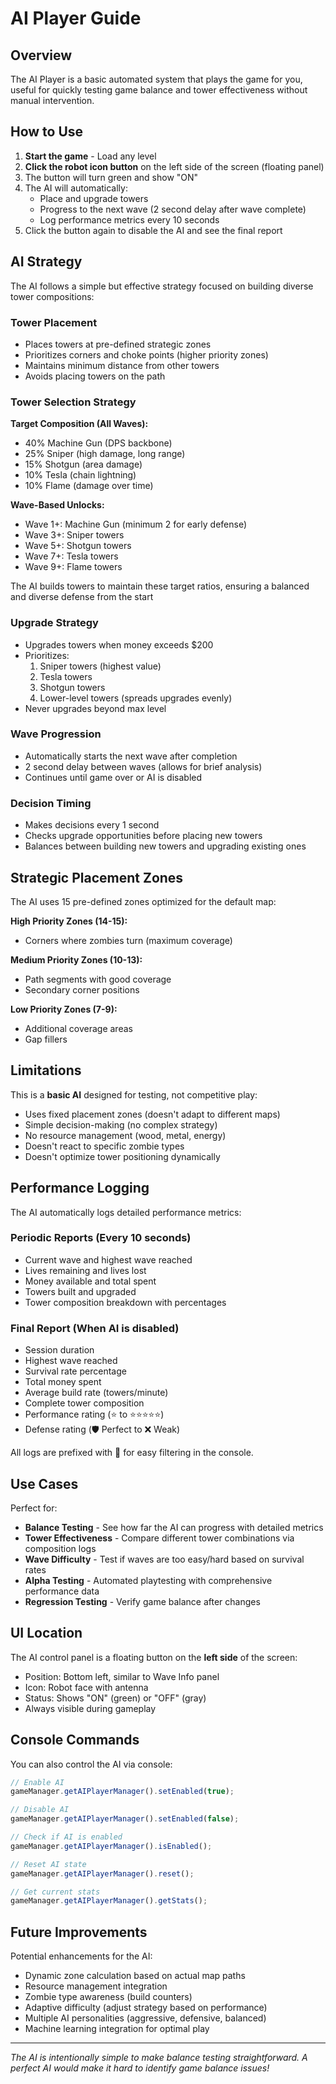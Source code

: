 # AI Player Guide

## Overview

The AI Player is a basic automated system that plays the game for you, useful for quickly testing game balance and tower effectiveness without manual intervention.

## How to Use

1. **Start the game** - Load any level
2. **Click the robot icon button** on the left side of the screen (floating panel)
3. The button will turn green and show "ON"
4. The AI will automatically:
   - Place and upgrade towers
   - Progress to the next wave (2 second delay after wave complete)
   - Log performance metrics every 10 seconds
5. Click the button again to disable the AI and see the final report

## AI Strategy

The AI follows a simple but effective strategy focused on building diverse tower compositions:

### Tower Placement

- Places towers at pre-defined strategic zones
- Prioritizes corners and choke points (higher priority zones)
- Maintains minimum distance from other towers
- Avoids placing towers on the path

### Tower Selection Strategy

**Target Composition (All Waves):**
- 40% Machine Gun (DPS backbone)
- 25% Sniper (high damage, long range)
- 15% Shotgun (area damage)
- 10% Tesla (chain lightning)
- 10% Flame (damage over time)

**Wave-Based Unlocks:**
- Wave 1+: Machine Gun (minimum 2 for early defense)
- Wave 3+: Sniper towers
- Wave 5+: Shotgun towers
- Wave 7+: Tesla towers
- Wave 9+: Flame towers

The AI builds towers to maintain these target ratios, ensuring a balanced and diverse defense from the start

### Upgrade Strategy

- Upgrades towers when money exceeds $200
- Prioritizes:
  1. Sniper towers (highest value)
  2. Tesla towers
  3. Shotgun towers
  4. Lower-level towers (spreads upgrades evenly)
- Never upgrades beyond max level

### Wave Progression

- Automatically starts the next wave after completion
- 2 second delay between waves (allows for brief analysis)
- Continues until game over or AI is disabled

### Decision Timing

- Makes decisions every 1 second
- Checks upgrade opportunities before placing new towers
- Balances between building new towers and upgrading existing ones

## Strategic Placement Zones

The AI uses 15 pre-defined zones optimized for the default map:

**High Priority Zones (14-15):**
- Corners where zombies turn (maximum coverage)

**Medium Priority Zones (10-13):**
- Path segments with good coverage
- Secondary corner positions

**Low Priority Zones (7-9):**
- Additional coverage areas
- Gap fillers

## Limitations

This is a **basic AI** designed for testing, not competitive play:

- Uses fixed placement zones (doesn't adapt to different maps)
- Simple decision-making (no complex strategy)
- No resource management (wood, metal, energy)
- Doesn't react to specific zombie types
- Doesn't optimize tower positioning dynamically

## Performance Logging

The AI automatically logs detailed performance metrics:

### Periodic Reports (Every 10 seconds)
- Current wave and highest wave reached
- Lives remaining and lives lost
- Money available and total spent
- Towers built and upgraded
- Tower composition breakdown with percentages

### Final Report (When AI is disabled)
- Session duration
- Highest wave reached
- Survival rate percentage
- Total money spent
- Average build rate (towers/minute)
- Complete tower composition
- Performance rating (⭐ to ⭐⭐⭐⭐⭐)
- Defense rating (🛡️ Perfect to ❌ Weak)

All logs are prefixed with 🤖 for easy filtering in the console.

## Use Cases

Perfect for:
- **Balance Testing** - See how far the AI can progress with detailed metrics
- **Tower Effectiveness** - Compare different tower combinations via composition logs
- **Wave Difficulty** - Test if waves are too easy/hard based on survival rates
- **Alpha Testing** - Automated playtesting with comprehensive performance data
- **Regression Testing** - Verify game balance after changes

## UI Location

The AI control panel is a floating button on the **left side** of the screen:
- Position: Bottom left, similar to Wave Info panel
- Icon: Robot face with antenna
- Status: Shows "ON" (green) or "OFF" (gray)
- Always visible during gameplay

## Console Commands

You can also control the AI via console:

```javascript
// Enable AI
gameManager.getAIPlayerManager().setEnabled(true);

// Disable AI
gameManager.getAIPlayerManager().setEnabled(false);

// Check if AI is enabled
gameManager.getAIPlayerManager().isEnabled();

// Reset AI state
gameManager.getAIPlayerManager().reset();

// Get current stats
gameManager.getAIPlayerManager().getStats();
```

## Future Improvements

Potential enhancements for the AI:

- Dynamic zone calculation based on actual map paths
- Resource management integration
- Zombie type awareness (build counters)
- Adaptive difficulty (adjust strategy based on performance)
- Multiple AI personalities (aggressive, defensive, balanced)
- Machine learning integration for optimal play

---

_The AI is intentionally simple to make balance testing straightforward. A perfect AI would make it hard to identify game balance issues!_
